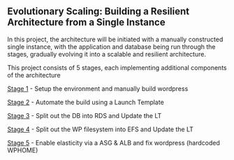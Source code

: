 ## Evolutionary Scaling: Building a Resilient Architecture from a Single Instance

In this project, the architecture will be initiated with a manually constructed single instance, with the application and database being run through the stages, gradually evolving it into a scalable and resilient architecture.

This project consists of 5 stages, each implementing additional components of the architecture

[Stage 1](https://github.com/sunjeevs/AWS-Projects/blob/main/Evolution-Elastic-Architecture/Stages/Stage%201%20-%20Setup%20and%20Manual%20Wordpress%20Build.md) - Setup the environment and manually build wordpress

[Stage 2](https://github.com/sunjeevs/AWS-Projects/blob/main/Evolution-Elastic-Architecture/Stages/Stage%202%20-%20Automate%20the%20Build%20using%20a%20Launch%20Template.md) - Automate the build using a Launch Template

[Stage 3](https://github.com/sunjeevs/AWS-Projects/blob/main/Evolution-Elastic-Architecture/Stages/Stage%203%20-%20Add%20RDS%20and%20Update%20the%20LT.md) - Split out the DB into RDS and Update the LT

[Stage 4](https://github.com/sunjeevs/AWS-Projects/blob/main/Evolution-Elastic-Architecture/Stages/Stage%204%20-%20Add%20EFS%20and%20Update%20the%20LT.md) - Split out the WP filesystem into EFS and Update the LT

[Stage 5](https://github.com/sunjeevs/AWS-Projects/blob/main/Evolution-Elastic-Architecture/Stages/Stage%205%20-%20Add%20an%20ELB%20and%20ASG.md) - Enable elasticity via a ASG & ALB and fix wordpress (hardcoded WPHOME)


